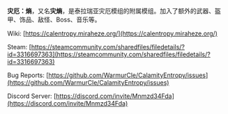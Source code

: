 **灾厄：熵**，又名**灾熵**，是泰拉瑞亚灾厄模组的附属模组。加入了额外的武器、盔甲、饰品、敌怪、Boss、音乐等。

Wiki: [https://calentropy.miraheze.org/](https://calentropy.miraheze.org/)

Steam: [https://steamcommunity.com/sharedfiles/filedetails/?id=3316697363](https://steamcommunity.com/sharedfiles/filedetails/?id=3316697363)

Bug Reports: [https://github.com/WarmurCle/CalamityEntropy/issues](https://github.com/WarmurCle/CalamityEntropy/issues)

Discord Server: [https://discord.com/invite/Mnmzd34Fda](https://discord.com/invite/Mnmzd34Fda)
